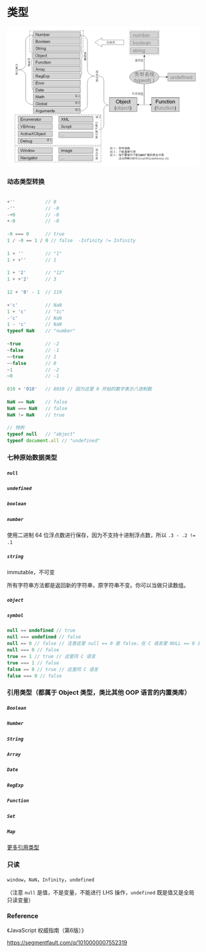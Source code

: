 # 类型

![图截自《JavaScript 语言精髓与编程实践》，侵删](../img/js-types.png)

### 动态类型转换

```js

+''           // 0
-''           // -0
-+0           // -0
+-0           // -0

-0 === 0      // true
1 / -0 == 1 / 0 // false  -Infinity != Infinity

1 + ''        // "1"
1 + +''       // 1

1 + '2'       // "12"
1 + +'2'      // 3

12 + '0' - 1  // 119

+'c'          // NaN
1 + 'c'       // "1c"
-'c'          // NaN
1 - 'c'       // NaN
typeof NaN    // "number"

~true         // -2
~false        // -1
~~true        // 1
~~false       // 0
~1            // -2
~0            // -1

010 + '010'   // 8010 // 因为这里 0 开始的数字表示八进制数

NaN == NaN    // false
NaN === NaN   // false
NaN != NaN    // true

// 特例
typeof null   // "object"
typeof document.all // "undefined"

```

### 七种原始数据类型

##### `null`

##### `undefined`

##### `boolean`

##### `number`

使用二进制 64 位浮点数进行保存，因为不支持十进制浮点数，所以 `.3 - .2 != .1`

##### `string`

immutable，不可变

所有字符串方法都是返回新的字符串，原字符串不变。你可以当做只读数组。

##### `object`

##### `symbol`

```js
null == undefined // true
null === undefined // false
null == 0 // false // 注意这里 null == 0 是 false，在 C 语言里 NULL == 0 是 true
null === 0 // false
true == 1 // true // 这里同 C 语言
true === 1 // false
false == 0 // true // 这里同 C 语言
false === 0 // false
```

### 引用类型（都属于 Object 类型，类比其他 OOP 语言的内置类库）

##### `Boolean`

##### `Number`

##### `String`

##### `Array`

##### `Date`

##### `RegExp`

##### `Function`

##### `Set`

##### `Map`

[更多引用类型](https://developer.mozilla.org/zh-CN/docs/Web/JavaScript/Reference/Global_Objects)

### 只读

`window`，`NaN`，`Infinity`，`undefined`

（注意 `null` 是值，不是变量，不能进行 LHS 操作，`undefined` 既是值又是全局只读变量）

### Reference

《JavaScript 权威指南（第6版）》

https://segmentfault.com/q/1010000007552319